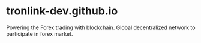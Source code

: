 # tronlink-dev.github.io
Powering the Forex trading with blockchain. Global decentralized network to participate in forex market.
